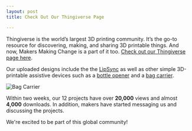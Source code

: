 ```yaml
---
layout: post
title: Check Out Our Thingiverse Page

---
```

Thingiverse is the world’s largest 3D printing community. It’s the go-to resource for discovering, making, and sharing 3D printable things. And now, Makers Making Change is a part of it too. <a title="Go to the Makers Making Change Thingiverse page" href="https://www.thingiverse.com/makersmakingchange/designs" target="_blank" rel="noopener">Check out our Thingiverse page here</a>.

Our uploaded designs include the the <a title="View the LipSync project on Thingiverse" href="https://www.thingiverse.com/thing:2800937" target="_blank" rel="noopener">LipSync</a> as well as other simple 3D-printable assistive devices such as a <a title="View the bottle opener on Thingiverse" href="https://www.thingiverse.com/thing:2801157" target="_blank" rel="noopener">bottle opener</a> and a <a title="Check out the bag carrier on Thingiverse" href="https://www.thingiverse.com/thing:2801108" target="_blank" rel="noopener">bag carrier</a>.

<img class="wp-image-15445 size-full aligncenter" title="Bag Carrier" src="http://www.neilsquire.ca/wp-content/uploads/2018/03/Bag-Carrier.jpg" alt="Bag Carrier" />

Within two weeks, our 12 projects have over <strong>20,000</strong> views and almost <strong>4,000</strong> downloads. In addition, makers have started messaging us and discussing the projects.

We're excited to be part of this global community!
